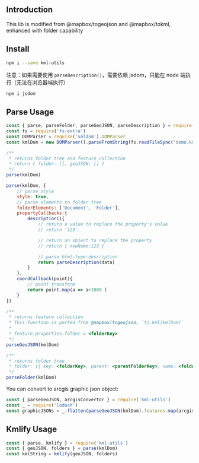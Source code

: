 ## Introduction

This lib is modified from @mapbox/togeojson and @mapbox/tokml, enhanced with folder capability

## Install

```bash
npm i --save kml-utils
```

注意：如果需要使用 `parseDescription()`，需要依赖 jsdom，只能在 node 端执行（无法在浏览器端执行）
```bash
npm i jsdom
```

## Parse Usage

```js
const { parse, parseFolder, parseGeoJSON, parseDescription } = require('kml-utils')
const fs = require('fs-extra')
const DOMParser = require('xmldom').DOMParser
const kmlDom = new DOMParser().parseFromString(fs.readFileSync('demo.kml', 'utf8'))

/**
 * returns folder tree and feature collection
 * return { folder: [], geoJSON: [] }
 */
parse(kmlDom)

parse(kmlDom, {
    // parse style
    style: true,
    // parse elements to folder tree
    folderElements: ['Document', 'Folder'],
    propertyCallbacks:{
        description(){
            // return a value to replace the property's value
            // return '123'

            // return an object to replace the property
            // return { newName:123 }

            // parse html-type-description
            return parseDescription(data)
        }
    },
    coordCallback(point){
        // point transform
        return point.map(a => a+1000 )
    }
})

/**
 * returns feature collection
 * This function is ported from @mapbox/togeojson, `tj.kml(kmlDom)`
 * 
 * feature.properties.folder = <folderKey>
 */
parseGeoJSON(kmlDom)

/**
 * returns folder tree
 * folder: [{ key: <folderKey>, parent: <parentFolderKey>, name: <folderName>, children: [] }]
 */
parseFolder(kmlDom)
```

You can convert to arcgis graphic json object:

```js
const { parseGeoJSON, arcgisConvertor } = require('kml-utils')
const _ = require('lodash')
const graphicJSONs = _.flatten(parseGeoJSON(kmlDom).features.map(arcgisConvertor.graphicJSON))
```

## Kmlify Usage

```js
const { parse, kmlify } = require('kml-utils')
const { geoJSON, folders } = parse(kmlDom)
const kmlString = kmlify(geoJSON, folders)
```